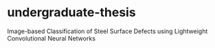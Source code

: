 # undergraduate-thesis
Image-based Classification of Steel Surface Defects using Lightweight Convolutional Neural Networks
